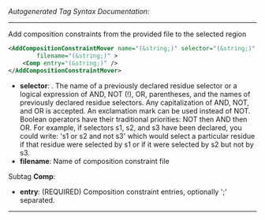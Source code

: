 <!-- THIS IS AN AUTOGENERATED FILE: Don't edit it directly, instead change the schema definition in the code itself. -->

_Autogenerated Tag Syntax Documentation:_

---
Add composition constraints from the provided file to the selected region

```xml
<AddCompositionConstraintMover name="(&string;)" selector="(&string;)"
        filename="(&string;)" >
    <Comp entry="(&string;)" />
</AddCompositionConstraintMover>
```

-   **selector**: . The name of a previously declared residue selector or a logical expression of AND, NOT (!), OR, parentheses, and the names of previously declared residue selectors. Any capitalization of AND, NOT, and OR is accepted. An exclamation mark can be used instead of NOT. Boolean operators have their traditional priorities: NOT then AND then OR. For example, if selectors s1, s2, and s3 have been declared, you could write: 's1 or s2 and not s3' which would select a particular residue if that residue were selected by s1 or if it were selected by s2 but not by s3.
-   **filename**: Name of composition constraint file


Subtag **Comp**:   

-   **entry**: (REQUIRED) Composition constraint entries, optionally ';' separated.

---
